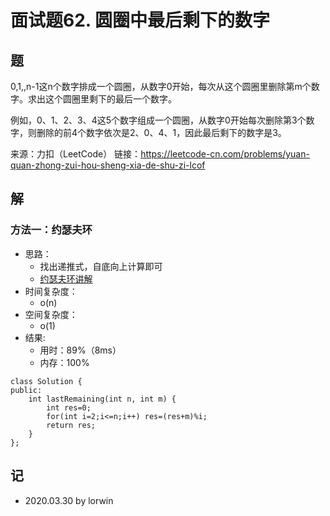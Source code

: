 # 面试题62. 圆圈中最后剩下的数字

## 题

0,1,,n-1这n个数字排成一个圆圈，从数字0开始，每次从这个圆圈里删除第m个数字。求出这个圆圈里剩下的最后一个数字。

例如，0、1、2、3、4这5个数字组成一个圆圈，从数字0开始每次删除第3个数字，则删除的前4个数字依次是2、0、4、1，因此最后剩下的数字是3。

来源：力扣（LeetCode）
链接：https://leetcode-cn.com/problems/yuan-quan-zhong-zui-hou-sheng-xia-de-shu-zi-lcof

## 解

### 方法一：约瑟夫环
- 思路：
  - 找出递推式，自底向上计算即可
  - [约瑟夫环讲解](https://leetcode-cn.com/problems/yuan-quan-zhong-zui-hou-sheng-xia-de-shu-zi-lcof/solution/chi-jing-stsu-degd-degtsu-tu-jie-yue-se-fu-huan-hu/)
- 时间复杂度：
  - o(n)
- 空间复杂度：
  - o(1)
- 结果:
  - 用时：89%（8ms）
  - 内存：100%
```
class Solution {
public:
    int lastRemaining(int n, int m) {
        int res=0;
        for(int i=2;i<=n;i++) res=(res+m)%i;
        return res;
    }
};
```

## 记

- 2020.03.30 by lorwin